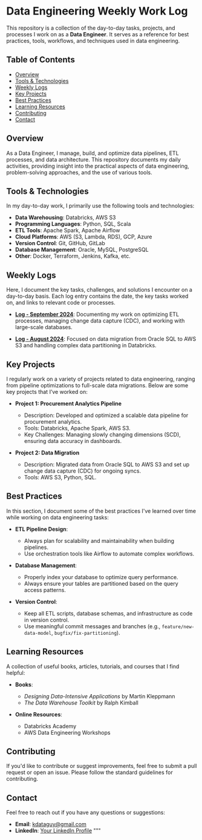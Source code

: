 # Data Engineering Weekly Work Log

This repository is a collection of the day-to-day tasks, projects, and processes I work on as a **Data Engineer**. It serves as a reference for best practices, tools, workflows, and techniques used in data engineering.

## Table of Contents

- [Overview](#overview)
- [Tools & Technologies](#tools--technologies)
- [Weekly Logs](#weekly-logs)
- [Key Projects](#key-projects)
- [Best Practices](#best-practices)
- [Learning Resources](#learning-resources)
- [Contributing](#contributing)
- [Contact](#contact)

## Overview

As a Data Engineer, I manage, build, and optimize data pipelines, ETL processes, and data architecture. This repository documents my daily activities, providing insight into the practical aspects of data engineering, problem-solving approaches, and the use of various tools.

## Tools & Technologies

In my day-to-day work, I primarily use the following tools and technologies:

- **Data Warehousing**: Databricks, AWS S3
- **Programming Languages**: Python, SQL, Scala
- **ETL Tools**: Apache Spark, Apache Airflow
- **Cloud Platforms**: AWS (S3, Lambda, RDS), GCP, Azure
- **Version Control**: Git, GitHub, GitLab
- **Database Management**: Oracle, MySQL, PostgreSQL
- **Other**: Docker, Terraform, Jenkins, Kafka, etc.

## Weekly Logs

Here, I document the key tasks, challenges, and solutions I encounter on a day-to-day basis. Each log entry contains the date, the key tasks worked on, and links to relevant code or processes.

- **[Log - September 2024](logs/september-2024.md)**: Documenting my work on optimizing ETL processes, managing change data capture (CDC), and working with large-scale databases.
  
- **[Log - August 2024](logs/august-2024.md)**: Focused on data migration from Oracle SQL to AWS S3 and handling complex data partitioning in Databricks.

## Key Projects

I regularly work on a variety of projects related to data engineering, ranging from pipeline optimizations to full-scale data migrations. Below are some key projects that I’ve worked on:

- **Project 1: Procurement Analytics Pipeline**
  - Description: Developed and optimized a scalable data pipeline for procurement analytics.
  - Tools: Databricks, Apache Spark, AWS S3.
  - Key Challenges: Managing slowly changing dimensions (SCD), ensuring data accuracy in dashboards.

- **Project 2: Data Migration**
  - Description: Migrated data from Oracle SQL to AWS S3 and set up change data capture (CDC) for ongoing syncs.
  - Tools: AWS S3, Python, SQL.

## Best Practices

In this section, I document some of the best practices I've learned over time while working on data engineering tasks:

- **ETL Pipeline Design**:
  - Always plan for scalability and maintainability when building pipelines.
  - Use orchestration tools like Airflow to automate complex workflows.

- **Database Management**:
  - Properly index your database to optimize query performance.
  - Always ensure your tables are partitioned based on the query access patterns.

- **Version Control**:
  - Keep all ETL scripts, database schemas, and infrastructure as code in version control.
  - Use meaningful commit messages and branches (e.g., `feature/new-data-model`, `bugfix/fix-partitioning`).

## Learning Resources

A collection of useful books, articles, tutorials, and courses that I find helpful:

- **Books**:
  - *Designing Data-Intensive Applications* by Martin Kleppmann
  - *The Data Warehouse Toolkit* by Ralph Kimball

- **Online Resources**:
  - Databricks Academy
  - AWS Data Engineering Workshops

## Contributing

If you'd like to contribute or suggest improvements, feel free to submit a pull request or open an issue. Please follow the standard guidelines for contributing.

## Contact

Feel free to reach out if you have any questions or suggestions:

- **Email**: kdataguy@gmail.com
- **LinkedIn**: [Your LinkedIn Profile](https://www.linkedin.com/in/kenneth-aiello-phd/)
"""


